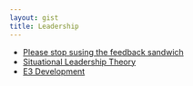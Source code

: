 ```yaml
---
layout: gist
title: Leadership
---
```


- [Please stop susing the feedback sandwich](https://www.forbes.com/sites/alisacohn/2017/06/20/please-stop-using-the-feedback-sandwich/#3fc8d5977945)
- [Situational Leadership Theory](https://en.wikipedia.org/wiki/Situational_leadership_theory)
- [E3 Development](https://cardinalatwork.stanford.edu/learning-stanford/performance-management/process/3e-development)